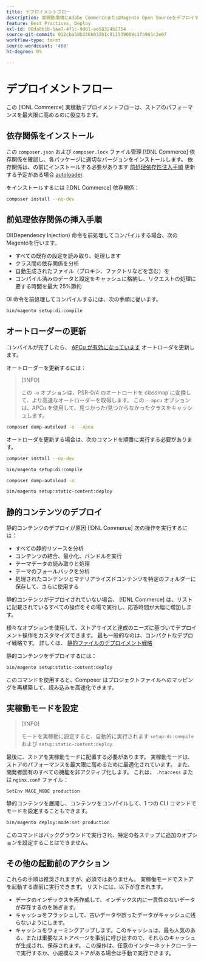```yaml
---
title: デプロイメントフロー
description: 実稼動環境にAdobe CommerceまたはMagento Open Sourceをデプロイするために必要な手順について説明します。
feature: Best Practices, Deploy
exl-id: 88da0b1b-5aa7-4f1c-9d01-ae58324b2754
source-git-commit: 012cba58b336b032b1c911539008c1fb961c2e07
workflow-type: tm+mt
source-wordcount: '468'
ht-degree: 0%

---
```


# デプロイメントフロー

この [!DNL Commerce] 実稼動デプロイメントフローは、ストアのパフォーマンスを最大限に高めるのに役立ちます。

## 依存関係をインストール

この `composer.json` および `composer.lock` ファイル管理 [!DNL Commerce] 依存関係を確認し、各パッケージに適切なバージョンをインストールします。 依存関係は、の前にインストールする必要があります [前処理依存性注入手順](#preprocess-dependency-injection-instructions) 更新する予定がある場合 [autoloader](#update-the-autoloader).

をインストールするには [!DNL Commerce] 依存関係：

```bash
composer install --no-dev
```

## 前処理依存関係の挿入手順

DI(Dependency Injection) 命令を前処理してコンパイルする場合、次のMagentoを行います。

* すべての既存の設定を読み取り、処理します
* クラス間の依存関係を分析
* 自動生成されたファイル（プロキシ、ファクトリなどを含む）を
* コンパイル済みのデータと設定をキャッシュに格納し、リクエストの処理に要する時間を最大 25%節約

DI 命令を前処理してコンパイルするには、次の手順に従います。

```bash
bin/magento setup:di:compile
```

## オートローダーの更新

コンパイルが完了したら、 [APCu が有効になっています](../performance/software.md#php-settings) オートローダを更新します。

オートローダーを更新するには：

>[!INFO]
>
>この `-o` オプションは、PSR-0/4 のオートロードを classmap に変換して、より高速なオートローダーを取得します。 この `--apcu` オプションは、APCu を使用して、見つかった/見つからなかったクラスをキャッシュします。

```bash
composer dump-autoload -o --apcu
```

オートローダを更新する場合は、次のコマンドを順番に実行する必要があります。

```bash
composer install --no-dev
```

```bash
bin/magento setup:di:compile
```

```bash
composer dump-autoload -o
```

```bash
bin/magento setup:static-content:deploy
```

## 静的コンテンツのデプロイ

静的コンテンツのデプロイが原因 [!DNL Commerce] 次の操作を実行するには：

* すべての静的リソースを分析
* コンテンツの結合、最小化、バンドルを実行
* テーマデータの読み取りと処理
* テーマのフォールバックを分析
* 処理されたコンテンツとマテリアライズドコンテンツを特定のフォルダーに保存して、さらに使用する

静的コンテンツがデプロイされていない場合、 [!DNL Commerce] は、リストに記載されているすべての操作をその場で実行し、応答時間が大幅に増加します。

様々なオプションを使用して、ストアサイズと達成のニーズに基づいてデプロイメント操作をカスタマイズできます。 最も一般的なのは、コンパクトなデプロイ戦略です。 詳しくは、 [静的ファイルのデプロイメント戦略](../configuration/cli/static-view-file-strategy.md)

静的コンテンツをデプロイするには：

```bash
bin/magento setup:static-content:deploy
```

このコマンドを使用すると、Composer はプロジェクトファイルへのマッピングを再構築して、読み込みを高速化できます。

## 実稼動モードを設定

>[!INFO]
>
>モードを実稼動に設定すると、自動的に実行されます `setup:di:compile` および `setup:static-content:deploy`.

最後に、ストアを実稼動モードに配置する必要があります。 実稼動モードは、ストアのパフォーマンスを最大限に高めるために最適化されています。 また、開発者固有のすべての機能を非アクティブ化します。 これは、 `.htaccess` または `nginx.conf` ファイル：

`SetEnv MAGE_MODE production`

静的コンテンツを展開し、コンテンツをコンパイルして、1 つの CLI コマンドでモードを設定することもできます。

```bash
bin/magento deploy:mode:set production
```

このコマンドはバックグラウンドで実行され、特定の各ステップに追加のオプションを設定することはできません。

## その他の起動前のアクション

これらの手順は推奨されますが、必須ではありません。 実稼働モードでストアを起動する直前に実行できます。 リストには、以下が含まれます。

* データのインデックスを再作成して、インデックス内に一貫性のないデータが存在するのを防ぎます。
* キャッシュをフラッシュして、古いデータや誤ったデータがキャッシュに残らないようにします。
* キャッシュをウォーミングアップします。このキャッシュは、最も人気のある、または重要なストアページを事前に呼び出すので、それらのキャッシュが生成され、保存されます。 この操作は、任意のインターネットクローラーで実行するか、小規模なストアがある場合は手動で実行できます。
